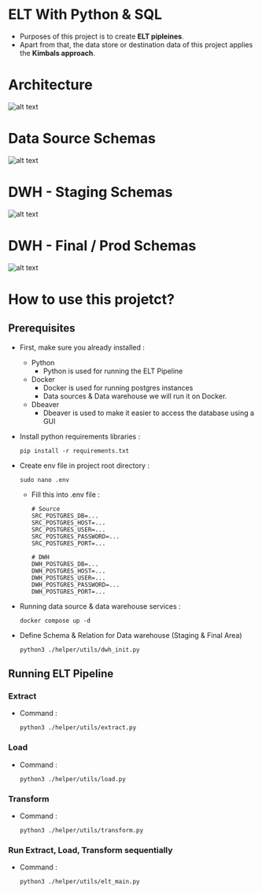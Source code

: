 # ELT With Python & SQL

- Purposes of this project is to create **ELT pipleines**.
- Apart from that, the data store or destination data of this project applies the **Kimbals approach**.

# Architecture
![alt text](https://github.com/rahilaode/elt-with-python/assets/architecture)

# Data Source Schemas
![alt text](https://github.com/rahilaode/elt-with-python/assets/datasource)

# DWH - Staging Schemas
![alt text](https://github.com/rahilaode/elt-with-python/assets/dwh-stg)

# DWH - Final / Prod Schemas
![alt text](https://github.com/rahilaode/elt-with-python/assets/dwh-prod)

# How to use this projetct?
## Prerequisites
- First, make sure you already installed :
    - Python
        - Python is used for running the ELT Pipeline
    - Docker
        - Docker is used for running postgres instances
        - Data sources & Data warehouse we will run it on Docker.
    - Dbeaver
        - Dbeaver is used to make it easier to access the database using a GUI

- Install python requirements libraries :
  ```
  pip install -r requirements.txt
  ```

- Create env file in project root directory :
  ```
  sudo nano .env
  ```
  - Fill this into .env file :
    ```
    # Source
    SRC_POSTGRES_DB=...
    SRC_POSTGRES_HOST=...
    SRC_POSTGRES_USER=...
    SRC_POSTGRES_PASSWORD=...
    SRC_POSTGRES_PORT=...

    # DWH
    DWH_POSTGRES_DB=...
    DWH_POSTGRES_HOST=...
    DWH_POSTGRES_USER=...
    DWH_POSTGRES_PASSWORD=...
    DWH_POSTGRES_PORT=...
    ```

- Running data source & data warehouse services :
  ```
  docker compose up -d
  ```

- Define Schema & Relation for Data warehouse (Staging & Final Area)
  ```
  python3 ./helper/utils/dwh_init.py
  ```

## Running ELT Pipeline
### Extract
- Command :
  ```
  python3 ./helper/utils/extract.py
  ```

### Load
- Command :
  ```
  python3 ./helper/utils/load.py
  ```

### Transform
- Command :
  ```
  python3 ./helper/utils/transform.py
  ```

### Run Extract, Load, Transform sequentially
- Command :
  ```
  python3 ./helper/utils/elt_main.py
  ```